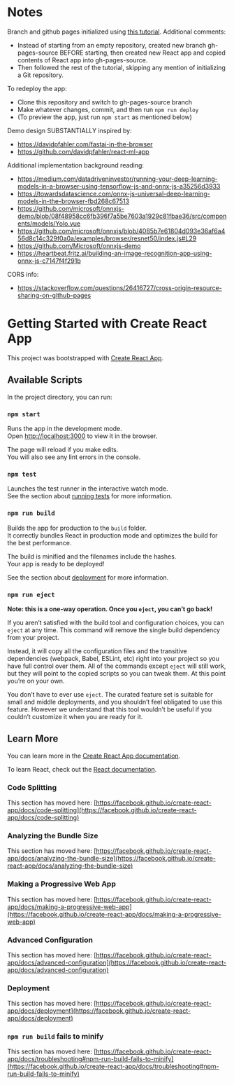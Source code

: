 # Notes

Branch and github pages initialized using [this tutorial](https://github.com/gitname/react-gh-pages). Additional comments:
- Instead of starting from an empty repository, created new branch gh-pages-source BEFORE starting, then created new React app and copied contents of React app into gh-pages-source.
- Then followed the rest of the tutorial, skipping any mention of initializing a Git repository.

To redeploy the app:
- Clone this repository and switch to gh-pages-source branch
- Make whatever changes, commit, and then run `npm run deploy`
- (To preview the app, just run `npm start` as mentioned below)

Demo design SUBSTANTIALLY inspired by:
- https://davidpfahler.com/fastai-in-the-browser
- https://github.com/davidpfahler/react-ml-app

Additional implementation background reading:
- https://medium.com/datadriveninvestor/running-your-deep-learning-models-in-a-browser-using-tensorflow-js-and-onnx-js-a35256d3933
- https://towardsdatascience.com/onnx-js-universal-deep-learning-models-in-the-browser-fbd268c67513
- https://github.com/microsoft/onnxjs-demo/blob/08f48958cc6fb396f7a5be7603a1929c81fbae36/src/components/models/Yolo.vue
- https://github.com/microsoft/onnxjs/blob/4085b7e61804d093e36af6a456d8c14c329f0a0a/examples/browser/resnet50/index.js#L29
- https://github.com/Microsoft/onnxjs-demo
- https://heartbeat.fritz.ai/building-an-image-recognition-app-using-onnx-js-c7147f4f291b

CORS info:
- https://stackoverflow.com/questions/26416727/cross-origin-resource-sharing-on-github-pages

# Getting Started with Create React App

This project was bootstrapped with [Create React App](https://github.com/facebook/create-react-app).

## Available Scripts

In the project directory, you can run:

### `npm start`

Runs the app in the development mode.\
Open [http://localhost:3000](http://localhost:3000) to view it in the browser.

The page will reload if you make edits.\
You will also see any lint errors in the console.

### `npm test`

Launches the test runner in the interactive watch mode.\
See the section about [running tests](https://facebook.github.io/create-react-app/docs/running-tests) for more information.

### `npm run build`

Builds the app for production to the `build` folder.\
It correctly bundles React in production mode and optimizes the build for the best performance.

The build is minified and the filenames include the hashes.\
Your app is ready to be deployed!

See the section about [deployment](https://facebook.github.io/create-react-app/docs/deployment) for more information.

### `npm run eject`

**Note: this is a one-way operation. Once you `eject`, you can’t go back!**

If you aren’t satisfied with the build tool and configuration choices, you can `eject` at any time. This command will remove the single build dependency from your project.

Instead, it will copy all the configuration files and the transitive dependencies (webpack, Babel, ESLint, etc) right into your project so you have full control over them. All of the commands except `eject` will still work, but they will point to the copied scripts so you can tweak them. At this point you’re on your own.

You don’t have to ever use `eject`. The curated feature set is suitable for small and middle deployments, and you shouldn’t feel obligated to use this feature. However we understand that this tool wouldn’t be useful if you couldn’t customize it when you are ready for it.

## Learn More

You can learn more in the [Create React App documentation](https://facebook.github.io/create-react-app/docs/getting-started).

To learn React, check out the [React documentation](https://reactjs.org/).

### Code Splitting

This section has moved here: [https://facebook.github.io/create-react-app/docs/code-splitting](https://facebook.github.io/create-react-app/docs/code-splitting)

### Analyzing the Bundle Size

This section has moved here: [https://facebook.github.io/create-react-app/docs/analyzing-the-bundle-size](https://facebook.github.io/create-react-app/docs/analyzing-the-bundle-size)

### Making a Progressive Web App

This section has moved here: [https://facebook.github.io/create-react-app/docs/making-a-progressive-web-app](https://facebook.github.io/create-react-app/docs/making-a-progressive-web-app)

### Advanced Configuration

This section has moved here: [https://facebook.github.io/create-react-app/docs/advanced-configuration](https://facebook.github.io/create-react-app/docs/advanced-configuration)

### Deployment

This section has moved here: [https://facebook.github.io/create-react-app/docs/deployment](https://facebook.github.io/create-react-app/docs/deployment)

### `npm run build` fails to minify

This section has moved here: [https://facebook.github.io/create-react-app/docs/troubleshooting#npm-run-build-fails-to-minify](https://facebook.github.io/create-react-app/docs/troubleshooting#npm-run-build-fails-to-minify)
